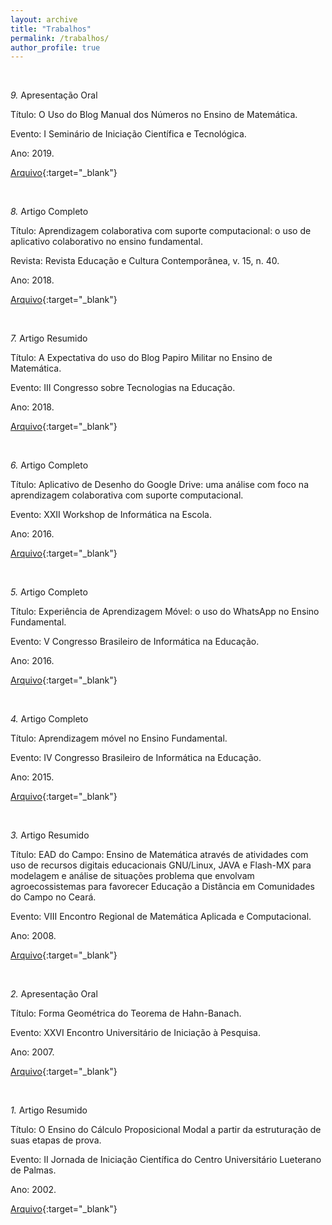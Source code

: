 ```yaml
---
layout: archive
title: "Trabalhos"
permalink: /trabalhos/
author_profile: true
---
```


<br />

*9.* Apresentação Oral

Título: O Uso do Blog Manual dos Números no Ensino de Matemática.

Evento: I Seminário de Iniciação Científica e Tecnológica.

Ano: 2019.

[Arquivo](/files/09_SEMIC.pdf){:target="_blank"}

<br />

*8.* Artigo Completo

Título: Aprendizagem colaborativa com suporte computacional: o uso de aplicativo colaborativo no ensino fundamental.

Revista: Revista Educação e Cultura Contemporânea, v. 15, n. 40.

Ano: 2018.

[Arquivo](/files/08_RECC.pdf){:target="_blank"}

<br />

*7.* Artigo Resumido

Título: A Expectativa do uso do Blog Papiro Militar no Ensino de Matemática.

Evento: III Congresso sobre Tecnologias na Educação.

Ano: 2018.

[Arquivo](/files/07_CTRL+E.pdf){:target="_blank"}

<br />

*6.* Artigo Completo

Título: Aplicativo de Desenho do Google Drive: uma análise com foco na aprendizagem colaborativa com suporte computacional.

Evento: XXII Workshop de Informática na Escola.

Ano: 2016.

[Arquivo](/files/06_CBIE.pdf){:target="_blank"}

<br />

*5.* Artigo Completo

Título: Experiência de Aprendizagem Móvel: o uso do WhatsApp no Ensino Fundamental.

Evento: V Congresso Brasileiro de Informática na Educação.

Ano: 2016.

[Arquivo](/files/05_CBIE.pdf){:target="_blank"}

<br />

*4.* Artigo Completo

Título: Aprendizagem móvel no Ensino Fundamental.

Evento: IV Congresso Brasileiro de Informática na Educação.

Ano: 2015.

[Arquivo](/files/04_CBIE.pdf){:target="_blank"}

<br />

*3.* Artigo Resumido

Título: EAD do Campo: Ensino de Matemática através de atividades com uso de recursos digitais educacionais GNU/Linux, JAVA e Flash-MX para modelagem e análise de situações problema que envolvam agroecossistemas para favorecer Educação a Distância em Comunidades do Campo no Ceará.

Evento: VIII Encontro Regional de Matemática Aplicada e Computacional.

Ano: 2008.

[Arquivo](/files/03_ERMAC.pdf){:target="_blank"}

<br />

*2.* Apresentação Oral

Título: Forma Geométrica do Teorema de Hahn-Banach.

Evento: XXVI Encontro Universitário de Iniciação à Pesquisa.

Ano: 2007.

[Arquivo](/files/02_EUIP.pdf){:target="_blank"}

<br />

*1.* Artigo Resumido

Título: O Ensino do Cálculo Proposicional Modal a partir da estruturação de suas etapas de prova.

Evento: II Jornada de Iniciação Científica do Centro Universitário Lueterano de Palmas.

Ano: 2002.

[Arquivo](/files/01_JIC.pdf){:target="_blank"}